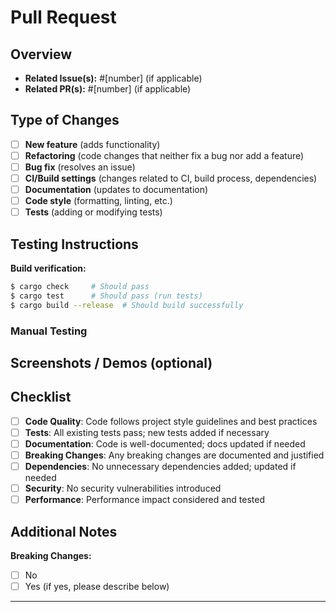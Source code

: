 # Pull Request

## Overview

<!-- Briefly describe the changes made and their purpose. What does this PR accomplish? -->
- **Related Issue(s):** #[number] (if applicable)
- **Related PR(s):** #[number] (if applicable)

## Type of Changes

<!-- Please check all that apply -->
- [ ] **New feature** (adds functionality)
- [ ] **Refactoring** (code changes that neither fix a bug nor add a feature)
- [ ] **Bug fix** (resolves an issue)
- [ ] **CI/Build settings** (changes related to CI, build process, dependencies)
- [ ] **Documentation** (updates to documentation)
- [ ] **Code style** (formatting, linting, etc.)
- [ ] **Tests** (adding or modifying tests)

## Testing Instructions

<!-- How should reviewers test these changes? Provide step-by-step instructions. -->

**Build verification:**
```sh
$ cargo check     # Should pass
$ cargo test      # Should pass (run tests)
$ cargo build --release  # Should build successfully
```

<!-- Include any specific testing steps, commands, or expected outcomes -->

### Manual Testing
<!-- Describe any manual testing performed or required -->

## Screenshots / Demos (optional)

<!-- Include images, videos, or console output demonstrating the changes, especially for UI/graphics related changes -->

## Checklist

<!-- Before submitting, ensure the following: -->
- [ ] **Code Quality**: Code follows project style guidelines and best practices
- [ ] **Tests**: All existing tests pass; new tests added if necessary
- [ ] **Documentation**: Code is well-documented; docs updated if needed
- [ ] **Breaking Changes**: Any breaking changes are documented and justified
- [ ] **Dependencies**: No unnecessary dependencies added; updated if needed
- [ ] **Security**: No security vulnerabilities introduced
- [ ] **Performance**: Performance impact considered and tested

## Additional Notes

<!-- Any additional context, concerns, or reminders for reviewers -->

**Breaking Changes:**
- [ ] No
- [ ] Yes (if yes, please describe below)

---
